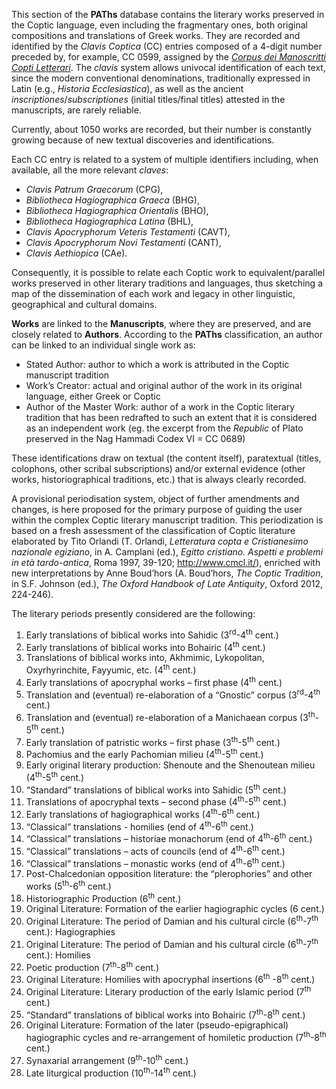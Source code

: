 This section of the **PAThs** database contains the literary works preserved in the Coptic language, even including the fragmentary ones, both original compositions and translations of Greek works. They are recorded and identified by the *Clavis Coptica* (CC) entries composed of a 4-digit number preceded by, for example, CC 0599, assigned by the [*Corpus dei Manoscritti Copti Letterari*](http://www.cmcl.it/). The *clavis*  system allows univocal identification of each text, since the modern conventional denominations, traditionally expressed in Latin (e.g., *Historia Ecclesiastica*), as well as the ancient *inscriptiones*/*subscriptiones* (initial titles/final titles) attested in the manuscripts, are rarely reliable.

Currently, about 1050 works are recorded, but their number is constantly growing because of new textual discoveries and identifications.

Each CC entry is related to a system of multiple identifiers including, when available, all the more relevant *claves*:
- *Clavis Patrum Graecorum* (CPG),
- *Bibliotheca Hagiographica Graeca* (BHG),
- *Bibliotheca Hagiographica Orientalis* (BHO),
- *Bibliotheca Hagiographica Latina* (BHL),
- *Clavis Apocryphorum Veteris Testamenti* (CAVT),
- *Clavis Apocryphorum Novi Testamenti* (CANT),
- *Clavis Aethiopica* (CAe).

Consequently, it is possible to relate each Coptic work to equivalent/parallel works preserved in other literary traditions and languages, thus sketching a map of the dissemination  of each work and legacy in other linguistic, geographical and cultural domains.

**Works** are linked to the **Manuscripts**, where they are preserved, and are closely related to **Authors**. According to the **PAThs** classification, an author can be linked to an individual single work as:
- Stated Author: author to which a work is attributed in the Coptic manuscript tradition
- Work’s Creator: actual and original author of the work in its original language, either Greek or Coptic
- Author of the Master Work: author of a work in the Coptic literary tradition that has been redrafted to such an extent that it is considered as an independent work  (eg. the excerpt from the *Republic* of Plato preserved in the Nag Hammadi Codex VI = CC 0689)

These identifications draw on textual (the content itself), paratextual (titles, colophons, other scribal subscriptions) and/or external evidence (other works, historiographical traditions, etc.) that is always clearly recorded.

A provisional periodisation system, object of further amendments and changes, is here proposed for the primary purpose of guiding the user within the complex Coptic literary manuscript tradition. This periodization is based on a fresh assessment of the classification of Coptic literature elaborated by Tito Orlandi (T. Orlandi, *Letteratura copta e Cristianesimo nazionale egiziano*, in A. Camplani (ed.), *Egitto cristiano. Aspetti e problemi in età tardo-antica*, Roma 1997, 39-120; http://www.cmcl.it/), enriched with new interpretations by Anne Boud’hors (A. Boud’hors, *The Coptic Tradition*, in S.F. Johnson (ed.), *The Oxford Handbook of Late Antiquity*, Oxford 2012, 224-246).

The literary periods presently considered are the following:


1.	Early translations of biblical works into Sahidic (3<sup>rd</sup>-4<sup>th</sup> cent.)
1.	Early translations of biblical works into Bohairic (4<sup>th</sup> cent.)
1.	Translations of biblical works into, Akhmimic, Lykopolitan, Oxyrhyrinchite, Fayyumic, etc. (4<sup>th</sup> cent.)
1.	Early translations of apocryphal works – first phase (4<sup>th</sup> cent.)
1.	Translation and (eventual) re-elaboration of a “Gnostic” corpus (3<sup>rd</sup>-4<sup>th</sup> cent.)
1.	Translation and (eventual) re-elaboration of a Manichaean corpus (3<sup>th</sup>-5<sup>th</sup> cent.)
1.	Early translation of patristic works – first phase (3<sup>th</sup>-5<sup>th</sup> cent.)
1.	Pachomius and the early Pachomian milieu (4<sup>th</sup>-5<sup>th</sup>  cent.)
1.	Early original literary production: Shenoute and the Shenoutean milieu (4<sup>th</sup>-5<sup>th</sup> cent.)
1.	 “Standard” translations of biblical works into Sahidic (5<sup>th</sup> cent.)
1.	Translations of apocryphal texts – second phase (4<sup>th</sup>-5<sup>th</sup> cent.)
1.	Early translations of hagiographical works (4<sup>th</sup>-6<sup>th</sup> cent.)
1.	“Classical” translations - homilies (end of 4<sup>th</sup>-6<sup>th</sup> cent.)
1.	“Classical” translations – historiae monachorum (end of 4<sup>th</sup>-6<sup>th</sup> cent.)
1.	“Classical” translations – acts of councils (end of 4<sup>th</sup>-6<sup>th</sup> cent.)
1.	“Classical” translations – monastic works (end of 4<sup>th</sup>-6<sup>th</sup> cent.)
1.	Post-Chalcedonian opposition literature: the “plerophories” and other works (5<sup>th</sup>-6<sup>th</sup> cent.)
1.	Historiographic Production (6<sup>th</sup> cent.)
1.	Original Literature: Formation of the earlier hagiographic cycles (6 cent.)
1.	Original Literature: The period of Damian and his cultural circle (6<sup>th</sup>-7<sup>th</sup> cent.): Hagiographies
1.	Original Literature: The period of Damian and his cultural circle (6<sup>th</sup>-7<sup>th</sup> cent.): Homilies
1.	Poetic production (7<sup>th</sup>-8<sup>th</sup> cent.)
1.	Original Literature: Homilies with apocryphal insertions (6<sup>th</sup> -8<sup>th</sup> cent.)
1.	Original Literature: Literary production of the early Islamic period (7<sup>th</sup> cent.)
1.	“Standard” translations of biblical works into Bohairic (7<sup>th</sup>-8<sup>th</sup> cent.)
1.	Original Literature: Formation of the later (pseudo-epigraphical) hagiographic cycles and re-arrangement of homiletic production (7<sup>th</sup>-8<sup>th</sup> cent.)
1.	Synaxarial arrangement (9<sup>th</sup>-10<sup>th</sup> cent.)
1.	Late liturgical production (10<sup>th</sup>-14<sup>th</sup> cent.)
